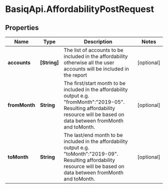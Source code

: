 # BasiqApi.AffordabilityPostRequest

## Properties
Name | Type | Description | Notes
------------ | ------------- | ------------- | -------------
**accounts** | **[String]** | The list of accounts to be included in the affordability otherwise all the user accounts will be included in the report | [optional] 
**fromMonth** | **String** | The first/start month to be included in the affordability output e.g. \"fromMonth\":\"2019-05\". Resulting affordability resource will be based on data between fromMonth and toMonth. | [optional] 
**toMonth** | **String** | The last/end month to be included in the affordability output e.g. \"toMonth\":\"2019-09\". Resulting affordability resource will be based on data between fromMonth and toMonth. | [optional] 


